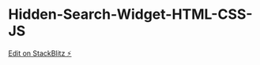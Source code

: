 # Hidden-Search-Widget-HTML-CSS-JS

[Edit on StackBlitz ⚡️](https://stackblitz.com/edit/web-platform-n5fvad)